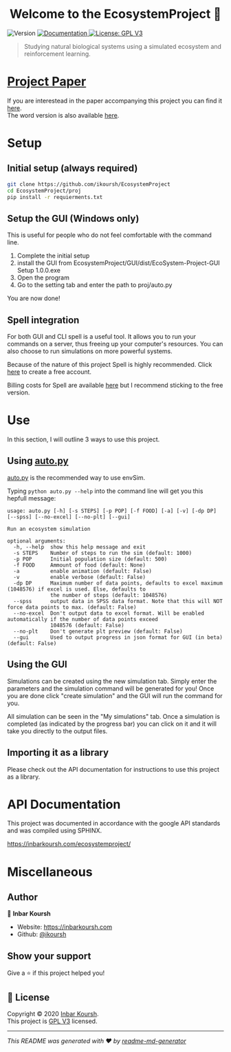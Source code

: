 <h1 align="center">Welcome to the EcosystemProject 👋</h1>
<p>
  <img alt="Version" src="https://img.shields.io/badge/version-1.0.0-blue.svg?cacheSeconds=2592000" />
  <a href="https://inbarkoursh.com/ecosystemproject/" target="_blank">
    <img alt="Documentation" src="https://img.shields.io/badge/documentation-yes-brightgreen.svg" />
  </a>
  <a href="https://www.gnu.org/licenses/gpl-3.0.en.html" target="_blank">
    <img alt="License: GPL V3" src="https://img.shields.io/badge/License-GPL V3-yellow.svg" />
  </a>
</p>

> Studying natural biological systems using a simulated ecosystem and reinforcement learning.

[Project Paper](Project%20Paper.pdf)
==================================
If you are interestead in the paper accompanying this project you can find it [here](Project%20Paper.pdf).  
The word version is also available [here](Project%20Paper.docx).

Setup
=====

Initial setup (always required)
-------------------------------
``` bash
git clone https://github.com/ikoursh/EcosystemProject
cd EcosystemProject/proj
pip install -r requierments.txt
```

Setup the GUI (Windows only)
----------------------------
This is useful for people who do not feel comfortable with the command line.
1. Complete the initial setup
2. install the GUI from EcosystemProject/GUI/dist/EcoSystem-Project-GUI Setup 1.0.0.exe
3. Open the program
4. Go to the setting tab and enter the path to proj/auto.py

You are now done!

Spell integration
-----------------

For both GUI and CLI spell is a useful tool. It allows you to run your commands on a server, thus freeing up your computer's resources. You can also choose to run simulations on more powerful systems.

Because of the nature of this project Spell is highly recommended. Click [here](https://web.spell.ml/refer/ikoursh) to create a free account.

Billing costs for Spell are available [here](https://spell.ml/faqs#how-much-does-it-cost-for-developer) but I recommend sticking to the free version.

Use
===
In this section, I will outline 3 ways to use this project.
## Using [auto.py](proj/auto.py)

[auto.py](proj/auto.py) is the recommended way to use envSim.

Typing ```python auto.py --help``` into the command line will get you this hepfull message:
``` 
usage: auto.py [-h] [-s STEPS] [-p POP] [-f FOOD] [-a] [-v] [-dp DP] [--spss] [--no-excel] [--no-plt] [--gui]

Run an ecosystem simulation

optional arguments:
  -h, --help  show this help message and exit
  -s STEPS    Number of steps to run the sim (default: 1000)
  -p POP      Initial population size (default: 500)
  -f FOOD     Ammount of food (default: None)
  -a          enable animation (default: False)
  -v          enable verbose (default: False)
  -dp DP      Maximum number of data points, defaults to excel maximum (1048576) if excel is used. Else, defaults to
              the number of steps (default: 1048576)
  --spss      output data in SPSS data format. Note that this will NOT force data points to max. (default: False)
  --no-excel  Don't output data to excel format. Will be enabled automatically if the number of data points exceed
              1048576 (default: False)
  --no-plt    Don't generate plt preview (default: False)
  --gui       Used to output progress in json format for GUI (in beta) (default: False)

```

## Using the GUI
Simulations can be created using the new simulation tab. 
Simply enter the parameters and the simulation command will be generated for you! Once you are done click "create simulation" and the GUI will run the command for you.

All simulation can be seen in the "My simulations" tab. Once a simulation is completed (as indicated by the progress bar) you can click on it and it will take you directly to the output files.


## Importing it as a library
Please check out the API documentation for instructions to use this project as a library.


API Documentation
================
This project was documented in accordance with the google API standards and was compiled using SPHINX.

https://inbarkoursh.com/ecosystemproject/

Miscellaneous
=============
## Author

👤 **Inbar Koursh**

* Website: https://inbarkoursh.com
* Github: [@ikoursh](https://github.com/ikoursh)

## Show your support

Give a ⭐️ if this project helped you!

## 📝 License

Copyright © 2020 [Inbar Koursh](https://github.com/ikoursh).<br />
This project is [GPL V3](https://www.gnu.org/licenses/gpl-3.0.en.html) licensed.

***
_This README was generated with ❤️ by [readme-md-generator](https://github.com/kefranabg/readme-md-generator)_
